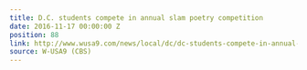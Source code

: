 ```yaml
---
title: D.C. students compete in annual slam poetry competition
date: 2016-11-17 00:00:00 Z
position: 88
link: http://www.wusa9.com/news/local/dc/dc-students-compete-in-annual-slam-poetry-competition/353627742
source: W-USA9 (CBS)
---
```


